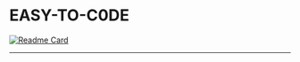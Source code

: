 # EASY-TO-C0DE

<!-- Readme Card-->
[![Readme Card](https://github-readme-stats.vercel.app/api/pin/?username=sad0xer&repo=EASY-TO-C0DE&theme=flag-india)](https://github.com/sad0xer/EASY-TO-C0DE)
<br><hr>

<!-- This is the optional Readme card in the forrmat of image-->
<!-- <a href="https://github.com/SAD0XER/EASY-TO-C0DE">
  <img align="center" src="https://github-readme-stats.vercel.app/api/pin/?username=sad0xer&repo=EASY-TO-C0DE&theme=vision-friendly-dark" />
</a> -->
